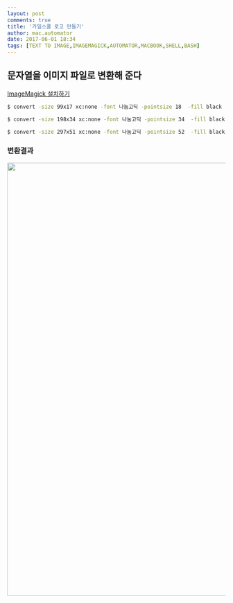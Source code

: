 ```yaml
---
layout: post
comments: true
title: '가일스쿨 로고 만들기'
author: mac.automator
date: 2017-06-01 18:34
tags: [TEXT TO IMAGE,IMAGEMAGICK,AUTOMATOR,MACBOOK,SHELL,BASH]
---
```


## 문자열을 이미지 파일로 변환해 준다

[ImageMagick 설치하기](https://rorlab.gitbooks.io/railsguidebook/content/appendices/imagemagick.html)
<!--more-->

```bash
$ convert -size 99x17 xc:none -font 나눔고딕 -pointsize 18  -fill black -gravity center -draw "text 0,0 'GuileSchool'" tech_logo.png

$ convert -size 198x34 xc:none -font 나눔고딕 -pointsize 34  -fill black -gravity center -draw "text 0,0 'GuileSchool'" tech_logo@2x.png

$ convert -size 297x51 xc:none -font 나눔고딕 -pointsize 52  -fill black -gravity center -draw "text 0,0 'GuileSchool'" tech_logo@3x.png
```

### 변환결과

<p align="center">
  <img src="http://d.pr/i/a7MJlS/B36rfRWF+" width="1000" usemap>
</p> 

